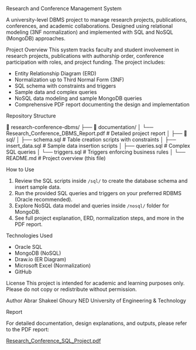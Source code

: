 Research and Conference Management System

A university-level DBMS project to manage research projects, publications, conferences, and academic collaborations. Designed using relational modeling (3NF normalization) and implemented with SQL and NoSQL (MongoDB) approaches.

Project Overview
This system tracks faculty and student involvement in research projects, publications with authorship order, conference participation with roles, and project funding. The project includes:
- Entity Relationship Diagram (ERD)
- Normalization up to Third Normal Form (3NF)
- SQL schema with constraints and triggers
- Sample data and complex queries
- NoSQL data modeling and sample MongoDB queries
- Comprehensive PDF report documenting the design and implementation

Repository Structure

   📂 research-conference-dbms/
├── 📂 documentation/
│ └── Research_Conference_DBMS_Report.pdf # Detailed project report
│
├── 📂 sql/
│ ├── schema.sql # Table creation scripts with constraints
│ ├── insert_data.sql # Sample data insertion scripts
│ ├── queries.sql # Complex SQL queries
│ └── triggers.sql # Triggers enforcing business rules
│
└── README.md # Project overview (this file)

How to Use
1. Review the SQL scripts inside `/sql/` to create the database schema and insert sample data.
2. Run the provided SQL queries and triggers on your preferred RDBMS (Oracle recommended).
3. Explore NoSQL data model and queries inside `/nosql/` folder for MongoDB.
4. See full project explanation, ERD, normalization steps, and more in the PDF report.

Technologies Used
- Oracle SQL 
- MongoDB (NoSQL)
- Draw.io (ER Diagram)
- Microsoft Excel (Normalization)
- GitHub

License
This project is intended for academic and learning purposes only. Please do not copy or redistribute without permission.

Author
Abrar Shakeel Ghoury
NED University of Engineering & Technology

Report

For detailed documentation, design explanations, and outputs, please refer to the PDF report:

[Research_Conference_SQL_Project.pdf](./Research-Conference-dbms/Documentation/Research_Conference_SQL_Project.pdf)



